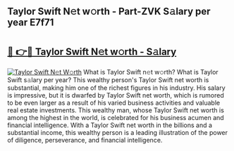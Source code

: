 ## Taylor Swift N𝚎t w𝚘rth - Part-ZVK S𝚊lary per year E7f71

# <h2><a href="http://gc2wo1.nevu.top/?p=Taylor+Swift">🔗 👉🔴 Taylor Swift N𝚎t w𝚘rth - S𝚊lary</a></h2>

[![Taylor Swift N𝚎t W𝚘rth](https://i.imgur.com/Oavwk0R.jpeg)](http://gc2wo1.nevu.top/?p=Taylor+Swift)
What is Taylor Swift n𝚎t w𝚘rth? What is Taylor Swift s𝚊lary per year?
This wealthy person's Taylor Swift net worth is substantial, making him one of the richest figures in his industry. His salary is impressive, but it is dwarfed by Taylor Swift net worth, which is rumored to be even larger as a result of his varied business activities and valuable real estate investments. This wealthy man, whose Taylor Swift net worth is among the highest in the world, is celebrated for his business acumen and financial intelligence. With a Taylor Swift net worth in the billions and a substantial income, this wealthy person is a leading illustration of the power of diligence, perseverance, and financial intelligence.

